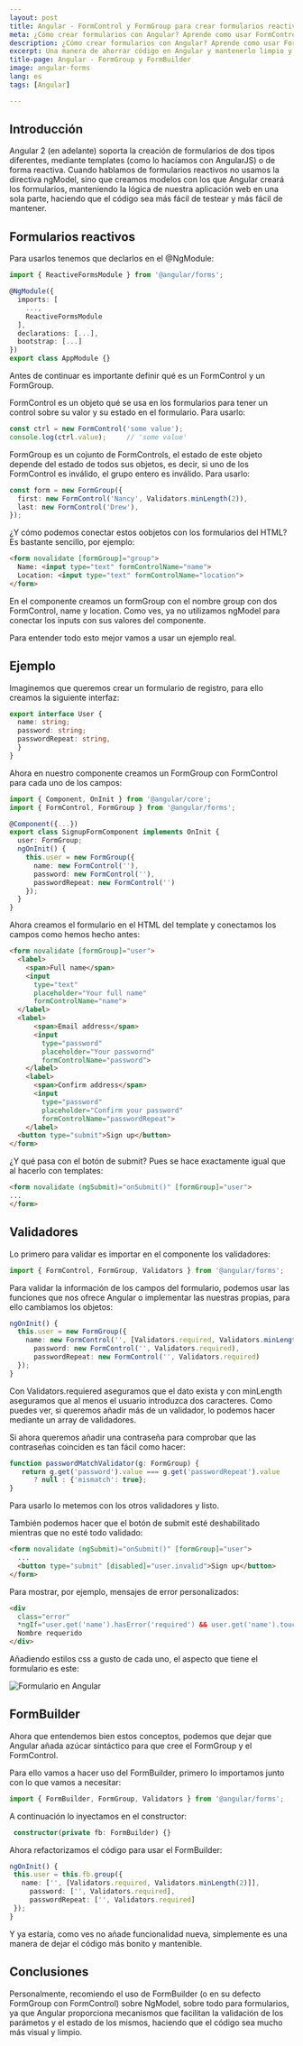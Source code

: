 ```yaml
---
layout: post
title: Angular - FormControl y FormGroup para crear formularios reactivos
meta: ¿Cómo crear formularios con Angular? Aprende como usar FormControl, FormGroup y FormBuilder en Angular
description: ¿Cómo crear formularios con Angular? Aprende como usar FormControl, FormGroup y FormBuilder en Angular
excerpt: Una manera de ahorrar código en Angular y mantenerlo limpio y mantenible es usar FormControl y FormGorup para crear formularios reactivos. Además echaremos un ojo a FormBuilder, azúcar sintáctico para no tener que usar FormGroup y FormBuilder
title-page: Angular - FormGroup y FormBuilder 
image: angular-forms
lang: es
tags: [Angular] 

---
```


## Introducción

Angular 2 (en adelante) soporta la creación de formularios de dos tipos diferentes, mediante templates (como lo hacíamos con AngularJS) o de forma reactiva.
Cuando hablamos de formularios reactivos no usamos la directiva ngModel, sino que creamos modelos con los que Angular creará los formularios, manteniendo la lógica de nuestra
aplicación web en una sola parte, haciendo que el código sea más fácil de testear y más fácil de mantener.

## Formularios reactivos

Para usarlos tenemos que declarlos en el @NgModule:

```typescript
import { ReactiveFormsModule } from '@angular/forms';

@NgModule({
  imports: [
    ...,
    ReactiveFormsModule
  ],
  declarations: [...],
  bootstrap: [...]
})
export class AppModule {}
```

Antes de continuar es importante definir qué es un FormControl y un FormGroup.

FormControl es un objeto qué se usa en los formularios para tener un control sobre su valor y su estado en el formulario. Para usarlo:

```typescript
const ctrl = new FormControl('some value');
console.log(ctrl.value);     // 'some value'
```

FormGroup es un cojunto de FormControls, el estado de este objeto depende del estado de todos sus objetos, es decir, si uno de los FormControl es inválido, el grupo entero es inválido. Para usarlo:

```typescript
const form = new FormGroup({
  first: new FormControl('Nancy', Validators.minLength(2)),
  last: new FormControl('Drew'),
});
```

¿Y cómo podemos conectar estos oobjetos con los formularios del HTML? Es bastante sencillo, por ejemplo:

```html
<form novalidate [formGroup]="group">
  Name: <input type="text" formControlName="name">
  Location: <input type="text" formControlName="location">
</form>
```

En el componente creamos un formGroup con el nombre group con dos FormControl, name y location. Como ves, ya no utilizamos ngModel para conectar los inputs con sus valores del componente.

Para entender todo esto mejor vamos a usar un ejemplo real.

## Ejemplo

Imaginemos que queremos crear un formulario de registro, para ello creamos la siguiente interfaz:

```typescript
export interface User {
  name: string;
  password: string;
  passwordRepeat: string,
  }
}
```
Ahora en nuestro componente creamos un FormGroup con FormControl para cada uno de los campos:

```typescript
import { Component, OnInit } from '@angular/core';
import { FormControl, FormGroup } from '@angular/forms';

@Component({...})
export class SignupFormComponent implements OnInit {
  user: FormGroup;
  ngOnInit() {
    this.user = new FormGroup({
      name: new FormControl(''),
      password: new FormControl(''),
      passwordRepeat: new FormControl('')
    });
  }
}
```

Ahora creamos el formulario en el HTML del template y conectamos los campos como hemos hecho antes:

```html
<form novalidate [formGroup]="user">
  <label>
    <span>Full name</span>
    <input
      type="text"
      placeholder="Your full name"
      formControlName="name">
  </label>
  <label>
      <span>Email address</span>
      <input
        type="password"
        placeholder="Your passwornd"
        formControlName="password">
    </label>
    <label>
      <span>Confirm address</span>
      <input
        type="password"
        placeholder="Confirm your password"
        formControlName="passwordRepeat">
    </label>
  <button type="submit">Sign up</button>
</form>
```

¿Y qué pasa con el botón de submit? Pues se hace exactamente igual que al hacerlo con templates:

```html
<form novalidate (ngSubmit)="onSubmit()" [formGroup]="user">
...
</form>
```

## Validadores

Lo primero para validar es importar en el componente los validadores:

```typescript
import { FormControl, FormGroup, Validators } from '@angular/forms';
```

Para validar la información de los campos del formulario, podemos usar las funciones que nos ofrece Angular o implementar las nuestras propias, para ello cambiamos los objetos:

```typescript
ngOnInit() {
  this.user = new FormGroup({
    name: new FormControl('', [Validators.required, Validators.minLength(2)]),
      password: new FormControl('', Validators.required),
      passwordRepeat: new FormControl('', Validators.required)
  });
}
```
Con Validators.requiered aseguramos que el dato exista y con minLength aseguramos que al menos el usuario introduzca dos caracteres. Como puedes ver, si queremos añadir más de 
un validador, lo podemos hacer mediante un array de validadores. 

Si ahora queremos añadir una contraseña para comprobar que las contraseñas coinciden es tan fácil como hacer:

```typescript
function passwordMatchValidator(g: FormGroup) {
   return g.get('password').value === g.get('passwordRepeat').value
      ? null : {'mismatch': true};
}
```
Para usarlo lo metemos con los otros validadores y listo.

También podemos hacer que el botón de submit esté deshabilitado mientras que no esté todo validado:

```html
<form novalidate (ngSubmit)="onSubmit()" [formGroup]="user">
  ...
  <button type="submit" [disabled]="user.invalid">Sign up</button>
</form>
```
Para mostrar, por ejemplo, mensajes de error personalizados:

```html
<div
  class="error"
  *ngIf="user.get('name').hasError('required') && user.get('name').touched">
  Nombre requerido
</div>
```
Añadiendo estilos css a gusto de cada uno, el aspecto que tiene el formulario es este:

 <img src="https://i.imgur.com/bkUV7nZ.png" class="responsive-img" alt="Formulario en Angular"> 

## FormBuilder

Ahora que entendemos bien estos conceptos, podemos que dejar que Angular añada azúcar sintáctico para que cree el FormGroup y el FormControl.

Para ello vamos a hacer uso del FormBuilder, primero lo importamos junto con lo que vamos a necesitar:

```typescript
import { FormBuilder, FormGroup, Validators } from '@angular/forms';
```

A continuación lo inyectamos en el constructor:

```typescript
 constructor(private fb: FormBuilder) {}
 ```

 Ahora refactorizamos el código para usar el FormBuilder:

 ```typescript
ngOnInit() {
  this.user = this.fb.group({
    name: ['', [Validators.required, Validators.minLength(2)]],
      password: ['', Validators.required],
      passwordRepeat: ['', Validators.required]
  });
}
```
Y ya estaría, como ves no añade funcionalidad nueva, simplemente es una manera de dejar el código más bonito y mantenible.

## Conclusiones

Personalmente, recomiendo el uso de FormBuilder (o en su defecto FormGroup con FormControl) sobre NgModel, sobre todo para formularios, 
ya que Angular proporciona mecanismos que facilitan la validación de los parámetos y el estado de los mismos, haciendo que el código sea mucho 
más visual y limpio.

